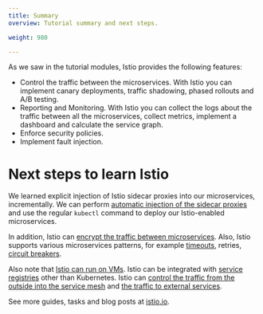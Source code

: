 ```yaml
---
title: Summary
overview: Tutorial summary and next steps.

weight: 980

---
```


As we saw in the tutorial modules, Istio provides the following features:
* Control the traffic between the microservices. With Istio you can implement canary deployments, traffic shadowing, phased rollouts and A/B testing.
* Reporting and Monitoring. With Istio you can collect the logs about the traffic between all the microservices, collect metrics, implement a dashboard and calculate the service graph.
* Enforce security policies.
* Implement fault injection.

# Next steps to learn Istio
We learned explicit injection of Istio sidecar proxies into our microservices, incrementally. We can perform [automatic injection of the sidecar proxies]({{home}}/docs/setup/kubernetes/sidecar-injection.html#automatic-sidecar-injection) and use the regular `kubectl` command to deploy our Istio-enabled microservices.

In addition, Istio can [encrypt the traffic between microservices]({{home}}/docs/tasks/security/mutual-tls.html). Also, Istio supports various microservices patterns, for example [timeouts]({{home}}/docs/tasks/traffic-management/request-timeouts.html), retries, [circuit breakers]({{home}}/docs/tasks/traffic-management/circuit-breaking.html).

Also note that [Istio can run on VMs]({{home}}/docs/guides/integrating-vms.html). Istio can be integrated with [service registries]({{home}}/docs/setup/) other than Kubernetes. Istio can [control the traffic from the outside into the service mesh]({{home}}/docs/tasks/traffic-management/ingress.html) and [the traffic to external services]({{home}}/docs/tasks/traffic-management/egress.html).

See more guides, tasks and blog posts at [istio.io]({{home}}).
